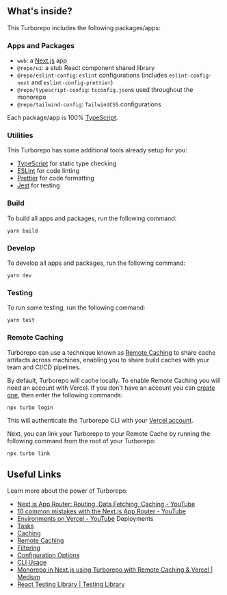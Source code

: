## What's inside?

This Turborepo includes the following packages/apps:

### Apps and Packages

- `web`: a [Next.js](https://nextjs.org/) app
- `@repo/ui`: a stub React component shared library
- `@repo/eslint-config`: `eslint` configurations (includes `eslint-config-next` and `eslint-config-prettier`)
- `@repo/typescript-config`: `tsconfig.json`s used throughout the monorepo
- `@repo/tailwind-config`: `TailwindCSS` configurations

Each package/app is 100% [TypeScript](https://www.typescriptlang.org/).

### Utilities

This Turborepo has some additional tools already setup for you:

- [TypeScript](https://www.typescriptlang.org/) for static type checking
- [ESLint](https://eslint.org/) for code linting
- [Prettier](https://prettier.io) for code formatting
- [Jest](https://jestjs.io/) for testing

### Build

To build all apps and packages, run the following command:

```
yarn build
```

### Develop

To develop all apps and packages, run the following command:

```
yarn dev
```

### Testing

To run some testing, run the following command:

```
yarn test
```

### Remote Caching

Turborepo can use a technique known as [Remote Caching](https://turbo.build/repo/docs/core-concepts/remote-caching) to share cache artifacts across machines, enabling you to share build caches with your team and CI/CD pipelines.

By default, Turborepo will cache locally. To enable Remote Caching you will need an account with Vercel. If you don't have an account you can [create one](https://vercel.com/signup), then enter the following commands:

```
npx turbo login
```

This will authenticate the Turborepo CLI with your [Vercel account](https://vercel.com/docs/concepts/personal-accounts/overview).

Next, you can link your Turborepo to your Remote Cache by running the following command from the root of your Turborepo:

```
npx turbo link
```

## Useful Links

Learn more about the power of Turborepo:

- [Next.js App Router: Routing, Data Fetching, Caching - YouTube](https://www.youtube.com/watch?v=gSSsZReIFRk&ab_channel=Vercel)
- [10 common mistakes with the Next.js App Router - YouTube](https://www.youtube.com/watch?v=RBM03RihZVs&ab_channel=Vercel)
- [Environments on Vercel - YouTube](https://www.youtube.com/watch?v=nZrAgov_-D8) Deployments
- [Tasks](https://turbo.build/repo/docs/core-concepts/monorepos/running-tasks)
- [Caching](https://turbo.build/repo/docs/core-concepts/caching)
- [Remote Caching](https://turbo.build/repo/docs/core-concepts/remote-caching)
- [Filtering](https://turbo.build/repo/docs/core-concepts/monorepos/filtering)
- [Configuration Options](https://turbo.build/repo/docs/reference/configuration)
- [CLI Usage](https://turbo.build/repo/docs/reference/command-line-reference)
- [Monorepo in Next.js using Turborepo with Remote Caching & Vercel | Medium](https://medium.com/readytowork-org/monorepo-in-next-js-using-turborepo-with-remote-caching-vercel-bc30ebde8951)
- [React Testing Library | Testing Library](https://testing-library.com/docs/react-testing-library/intro)